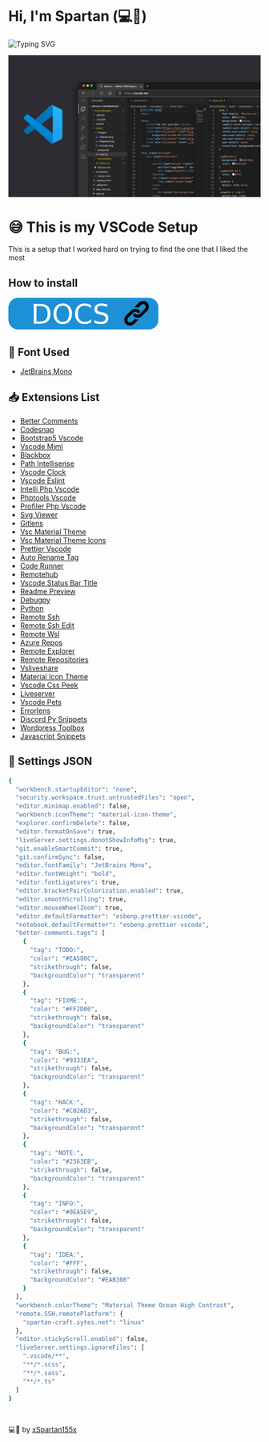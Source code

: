 <link rel="stylesheet" href="./assets/css/style.css">

# Hi, I'm Spartan (💻💖)

![Typing SVG](https://readme-typing-svg.herokuapp.com?font=comfortaa&color=016EEA&size=24&width=500&lines=VSCode+Settings;VSCode+Extensions;Cutsom+Font+For+Better+Visualization)

![](./assets/img/vscode.jpg)

# 😅 This is my VSCode Setup

This is a setup that I worked hard on trying to find the one that I liked the most

## How to install

<p align="left">
  <a href="https://github.com/xSpartan155x/VSCode/tree/main/docs"><img src="./assets/img/docs.png"></a>
</p>


## 📄 Font Used

- [JetBrains Mono](https://www.jetbrains.com/lp/mono/)

## 📥 Extensions List

- [Better Comments](https://marketplace.visualstudio.com/items?itemName=aaron-bond.better-comments)
- [Codesnap](https://marketplace.visualstudio.com/items?itemName=adpyke.codesnap)
- [Bootstrap5 Vscode](https://marketplace.visualstudio.com/items?itemName=AnbuselvanRocky.bootstrap5-vscode)
- [Vscode Mjml](https://marketplace.visualstudio.com/items?itemName=attilabuti.vscode-mjml)
- [Blackbox](https://marketplace.visualstudio.com/items?itemName=Blackboxapp.blackbox)
- [Path Intellisense](https://marketplace.visualstudio.com/items?itemName=christian-kohler.path-intellisense)
- [Vscode Clock](https://marketplace.visualstudio.com/items?itemName=Compulim.vscode-clock)
- [Vscode Eslint](https://marketplace.visualstudio.com/items?itemName=dbaeumer.vscode-eslint)
- [Intelli Php Vscode](https://marketplace.visualstudio.com/items?itemName=DEVSENSE.intelli-php-vscode)
- [Phptools Vscode](https://marketplace.visualstudio.com/items?itemName=DEVSENSE.phptools-vscode)
- [Profiler Php Vscode](https://marketplace.visualstudio.com/items?itemName=DEVSENSE.profiler-php-vscode)
- [Svg Viewer](https://marketplace.visualstudio.com/items?itemName=Dheovani.svg-viewer)
- [Gitlens](https://marketplace.visualstudio.com/items?itemName=eamodio.gitlens)
- [Vsc Material Theme](https://marketplace.visualstudio.com/items?itemName=Equinusocio.vsc-material-theme)
- [Vsc Material Theme Icons](https://marketplace.visualstudio.com/items?itemName=Equinusocio.vsc-material-theme-icons)
- [Prettier Vscode](https://marketplace.visualstudio.com/items?itemName=esbenp.prettier-vscode)
- [Auto Rename Tag](https://marketplace.visualstudio.com/items?itemName=formulahendry.auto-rename-tag)
- [Code Runner](https://marketplace.visualstudio.com/items?itemName=formulahendry.code-runner)
- [Remotehub](https://marketplace.visualstudio.com/items?itemName=GitHub.remotehub)
- [Vscode Status Bar Title](https://marketplace.visualstudio.com/items?itemName=ksoichiro.vscode-status-bar-title)
- [Readme Preview](https://marketplace.visualstudio.com/items?itemName=manishsencha.readme-preview)
- [Debugpy](https://marketplace.visualstudio.com/items?itemName=ms-python.debugpy)
- [Python](https://marketplace.visualstudio.com/items?itemName=ms-python.python)
- [Remote Ssh](https://marketplace.visualstudio.com/items?itemName=ms-vscode-remote.remote-ssh)
- [Remote Ssh Edit](https://marketplace.visualstudio.com/items?itemName=ms-vscode-remote.remote-ssh-edit)
- [Remote Wsl](https://marketplace.visualstudio.com/items?itemName=ms-vscode-remote.remote-wsl)
- [Azure Repos](https://marketplace.visualstudio.com/items?itemName=ms-vscode.azure-repos)
- [Remote Explorer](https://marketplace.visualstudio.com/items?itemName=ms-vscode.remote-explorer)
- [Remote Repositories](https://marketplace.visualstudio.com/items?itemName=ms-vscode.remote-repositories)
- [Vsliveshare](https://marketplace.visualstudio.com/items?itemName=MS-vsliveshare.vsliveshare)
- [Material Icon Theme](https://marketplace.visualstudio.com/items?itemName=PKief.material-icon-theme)
- [Vscode Css Peek](https://marketplace.visualstudio.com/items?itemName=pranaygp.vscode-css-peek)
- [Liveserver](https://marketplace.visualstudio.com/items?itemName=ritwickdey.LiveServer)
- [Vscode Pets](https://marketplace.visualstudio.com/items?itemName=tonybaloney.vscode-pets)
- [Errorlens](https://marketplace.visualstudio.com/items?itemName=usernamehw.errorlens)
- [Discord Py Snippets](https://marketplace.visualstudio.com/items?itemName=WasiMaster.discord-py-snippets)
- [Wordpress Toolbox](https://marketplace.visualstudio.com/items?itemName=wordpresstoolbox.wordpress-toolbox)
- [Javascript Snippets](https://marketplace.visualstudio.com/items?itemName=xabikos.JavaScriptSnippets)

## 🔧 Settings JSON

```sh
{
  "workbench.startupEditor": "none",
  "security.workspace.trust.untrustedFiles": "open",
  "editor.minimap.enabled": false,
  "workbench.iconTheme": "material-icon-theme",
  "explorer.confirmDelete": false,
  "editor.formatOnSave": true,
  "liveServer.settings.donotShowInfoMsg": true,
  "git.enableSmartCommit": true,
  "git.confirmSync": false,
  "editor.fontFamily": "JetBrains Mono",
  "editor.fontWeight": "bold",
  "editor.fontLigatures": true,
  "editor.bracketPairColorization.enabled": true,
  "editor.smoothScrolling": true,
  "editor.mouseWheelZoom": true,
  "editor.defaultFormatter": "esbenp.prettier-vscode",
  "notebook.defaultFormatter": "esbenp.prettier-vscode",
  "better-comments.tags": [
    {
      "tag": "TODO:",
      "color": "#EA580C",
      "strikethrough": false,
      "backgroundColor": "transparent"
    },
    {
      "tag": "FIXME:",
      "color": "#FF2D00",
      "strikethrough": false,
      "backgroundColor": "transparent"
    },
    {
      "tag": "BUG:",
      "color": "#9333EA",
      "strikethrough": false,
      "backgroundColor": "transparent"
    },
    {
      "tag": "HACK:",
      "color": "#C026D3",
      "strikethrough": false,
      "backgroundColor": "transparent"
    },
    {
      "tag": "NOTE:",
      "color": "#2563EB",
      "strikethrough": false,
      "backgroundColor": "transparent"
    },
    {
      "tag": "INFO:",
      "color": "#0EA5E9",
      "strikethrough": false,
      "backgroundColor": "transparent"
    },
    {
      "tag": "IDEA:",
      "color": "#FFF",
      "strikethrough": false,
      "backgroundColor": "#EAB308"
    }
  ],
  "workbench.colorTheme": "Material Theme Ocean High Contrast",
  "remote.SSH.remotePlatform": {
    "spartan-craft.sytes.net": "linux"
  },
  "editor.stickyScroll.enabled": false,
  "liveServer.settings.ignoreFiles": [
    ".vscode/**",
    "**/*.scss",
    "**/*.sass",
    "**/*.ts"
  ]
}
```

<br>

💻💖 by [xSpartan155x](https://github.com/xSpartan155x)
